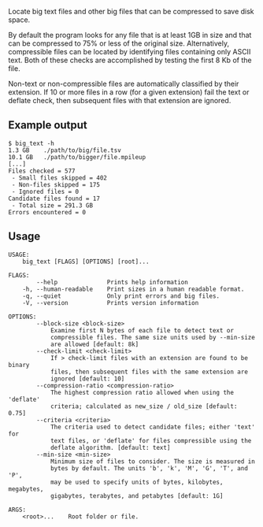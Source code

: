 Locate big text files and other big files that can be compressed to save disk space.

By default the program looks for any file that is at least 1GB in size and that can be compressed to 75% or less of the original size. Alternatively, compressible files can be located by identifying files containing only ASCII text. Both of these checks are accomplished by testing the first 8 Kb of the file. 

Non-text or non-compressible files are automatically classified by their extension. If 10 or more files in a row (for a given extension) fail the text or deflate check, then subsequent files with that extension are ignored.

## Example output

    $ big_text -h
    1.3 GB    ./path/to/big/file.tsv
    10.1 GB   ./path/to/bigger/file.mpileup
    [...]
    Files checked = 577
     - Small files skipped = 402
     - Non-files skipped = 175
     - Ignored files = 0
    Candidate files found = 17
     - Total size = 291.3 GB
    Errors encountered = 0

## Usage

    USAGE:
        big_text [FLAGS] [OPTIONS] [root]...

    FLAGS:
            --help              Prints help information
        -h, --human-readable    Print sizes in a human readable format.
        -q, --quiet             Only print errors and big files.
        -V, --version           Prints version information

    OPTIONS:
            --block-size <block-size>
                Examine first N bytes of each file to detect text or
                compressible files. The same size units used by --min-size
                are allowed [default: 8k]
            --check-limit <check-limit>
                If > check-limit files with an extension are found to be binary
                files, then subsequent files with the same extension are
                ignored [default: 10]
            --compression-ratio <compression-ratio>
                The highest compression ratio allowed when using the 'deflate'
                criteria; calculated as new_size / old_size [default: 0.75]
            --criteria <criteria>
                The criteria used to detect candidate files; either 'text' for
                text files, or 'deflate' for files compressible using the
                deflate algorithm. [default: text]
            --min-size <min-size>
                Minimum size of files to consider. The size is measured in
                bytes by default. The units 'b', 'k', 'M', 'G', 'T', and 'P',
                may be used to specify units of bytes, kilobytes, megabytes,
                gigabytes, terabytes, and petabytes [default: 1G]

    ARGS:
        <root>...    Root folder or file.
